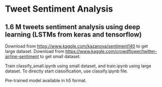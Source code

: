 # Tweet Sentiment Analysis
## 1.6 M tweets sentiment analysis using deep learning (LSTMs from keras and tensorflow)

Download from https://www.kaggle.com/kazanova/sentiment140 to get large dataset.
Download from https://www.kaggle.com/crowdflower/twitter-airline-sentiment to get small dataset.

Train classify_small.ipynb using small dataset, and train.ipynb using large dataset.
To directly start classification, use classify.ipynb file.

Pre-trained model available in h5 format.
